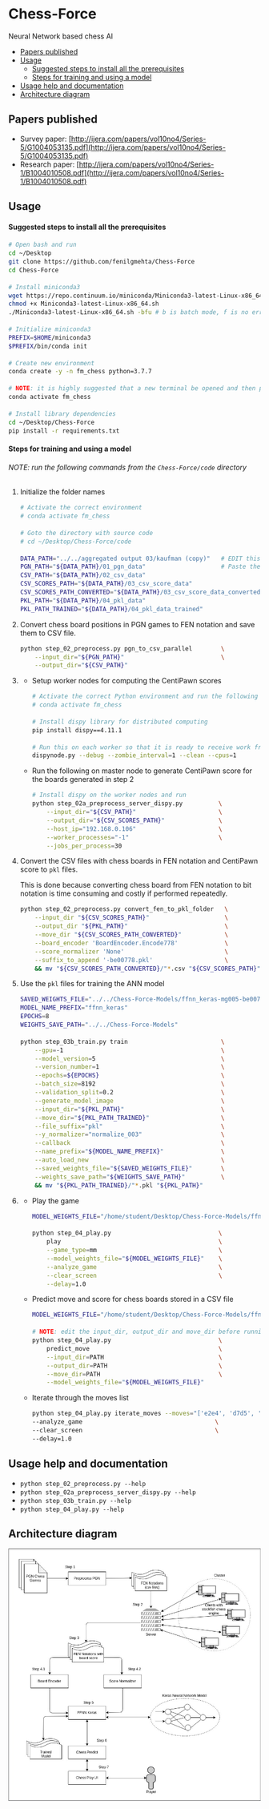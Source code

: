 # Chess-Force

Neural Network based chess AI
- [Papers published](https://github.com/fenilgmehta/Chess-Force#papers-published)
- [Usage](https://github.com/fenilgmehta/Chess-Force#usage)
    * [Suggested steps to install all the prerequisites](https://github.com/fenilgmehta/Chess-Force#suggested-steps-to-install-all-the-prerequisites)
    * [Steps for training and using a model](https://github.com/fenilgmehta/Chess-Force#steps-for-training-and-using-a-model)
- [Usage help and documentation](https://github.com/fenilgmehta/Chess-Force#usage-help-and-documentation)
- [Architecture diagram](https://github.com/fenilgmehta/Chess-Force#architecture-diagram)


## Papers published
- Survey paper: [http://ijera.com/papers/vol10no4/Series-5/G1004053135.pdf](http://ijera.com/papers/vol10no4/Series-5/G1004053135.pdf)
- Research paper: [http://ijera.com/papers/vol10no4/Series-1/B1004010508.pdf](http://ijera.com/papers/vol10no4/Series-1/B1004010508.pdf)


## Usage

#### Suggested steps to install all the prerequisites
```bash
# Open bash and run
cd ~/Desktop
git clone https://github.com/fenilgmehta/Chess-Force
cd Chess-Force

# Install miniconda3
wget https://repo.continuum.io/miniconda/Miniconda3-latest-Linux-x86_64.sh
chmod +x Miniconda3-latest-Linux-x86_64.sh
./Miniconda3-latest-Linux-x86_64.sh -bfu # b is batch mode, f is no error if already installed, u is update existing installation

# Initialize miniconda3
PREFIX=$HOME/miniconda3
$PREFIX/bin/conda init

# Create new environment
conda create -y -n fm_chess python=3.7.7

# NOTE: it is highly suggested that a new terminal be opened and then proceeded
conda activate fm_chess

# Install library dependencies
cd ~/Desktop/Chess-Force
pip install -r requirements.txt
```

#### Steps for training and using a model
###### NOTE: run the following commands from the `Chess-Force/code` directory
1. Initialize the folder names
    ```bash
    # Activate the correct environment
    # conda activate fm_chess
    
    # Goto the directory with source code
    # cd ~/Desktop/Chess-Force/code

    DATA_PATH="../../aggregated output 03/kaufman (copy)"   # EDIT this so that it points to the directory used for storing all the PGN/CSV/PKL data files used for training/testing/playing
    PGN_PATH="${DATA_PATH}/01_pgn_data"                     # Paste the PGN files inside folder
    CSV_PATH="${DATA_PATH}/02_csv_data"
    CSV_SCORES_PATH="${DATA_PATH}/03_csv_score_data"
    CSV_SCORES_PATH_CONVERTED="${DATA_PATH}/03_csv_score_data_converted"
    PKL_PATH="${DATA_PATH}/04_pkl_data"
    PKL_PATH_TRAINED="${DATA_PATH}/04_pkl_data_trained"
    ```
2. Convert chess board positions in PGN games to FEN notation and save them to CSV file. 
    ```bash
    python step_02_preprocess.py pgn_to_csv_parallel        \
        --input_dir="${PGN_PATH}"                           \
        --output_dir="${CSV_PATH}"
    ```

3.  * Setup worker nodes for computing the CentiPawn scores
        ```bash
        # Activate the correct Python environment and run the following commands
        # conda activate fm_chess

        # Install dispy library for distributed computing
        pip install dispy==4.11.1
        
        # Run this on each worker so that it is ready to receive work from the master
        dispynode.py --debug --zombie_interval=1 --clean --cpus=1  
        ```

    * Run the following on master node to generate CentiPawn score for the boards generated in step 2
        ```bash
        # Install dispy on the worker nodes and run 
        python step_02a_preprocess_server_dispy.py          \
            --input_dir="${CSV_PATH}"                       \
            --output_dir="${CSV_SCORES_PATH}"               \
            --host_ip="192.168.0.106"                       \
            --worker_processes="-1"                         \
            --jobs_per_process=30
        ```

4. Convert the CSV files with chess boards in FEN notation and CentiPawn score to `pkl` files.
   
   This is done because converting chess board from FEN notation to bit notation is time consuming and costly if performed repeatedly.

   ```bash
   python step_02_preprocess.py convert_fen_to_pkl_folder   \
       --input_dir "${CSV_SCORES_PATH}"                     \
       --output_dir "${PKL_PATH}"                           \
       --move_dir "${CSV_SCORES_PATH_CONVERTED}"            \
       --board_encoder 'BoardEncoder.Encode778'             \
       --score_normalizer 'None'                            \
       --suffix_to_append '-be00778.pkl'                    \
       && mv "${CSV_SCORES_PATH_CONVERTED}/"*.csv "${CSV_SCORES_PATH}"
   ```
   
5. Use the `pkl` files for training the ANN model
    ```bash
    SAVED_WEIGHTS_FILE="../../Chess-Force-Models/ffnn_keras-mg005-be00778-sn003-ep00005-weights-v031.h5"
    MODEL_NAME_PREFIX="ffnn_keras"
    EPOCHS=8
    WEIGHTS_SAVE_PATH="../../Chess-Force-Models"
    
    python step_03b_train.py train                          \
        --gpu=-1                                            \
        --model_version=5                                   \
        --version_number=1                                  \
        --epochs=${EPOCHS}                                  \
        --batch_size=8192                                   \
        --validation_split=0.2                              \
        --generate_model_image                              \
        --input_dir="${PKL_PATH}"                           \
        --move_dir="${PKL_PATH_TRAINED}"                    \
        --file_suffix="pkl"                                 \
        --y_normalizer="normalize_003"                      \
        --callback                                          \
        --name_prefix="${MODEL_NAME_PREFIX}"                \
        --auto_load_new                                     \
        --saved_weights_file="${SAVED_WEIGHTS_FILE}"        \
        --weights_save_path="${WEIGHTS_SAVE_PATH}"          \
        && mv "${PKL_PATH_TRAINED}/"*.pkl "${PKL_PATH}"
    ```

6.  * Play the game
        ```bash
        MODEL_WEIGHTS_FILE="/home/student/Desktop/Chess-Force-Models/ffnn_keras-mg005-be00778-sn003-ep00127-weights-v032.h5"
        
        python step_04_play.py                              \
            play                                            \
            --game_type=mm                                  \
            --model_weights_file="${MODEL_WEIGHTS_FILE}"    \
            --analyze_game                                  \
            --clear_screen                                  \
            --delay=1.0
        ```

    * Predict move and score for chess boards stored in a CSV file
        ```bash
        MODEL_WEIGHTS_FILE="/home/student/Desktop/Chess-Force-Models/ffnn_keras-mg005-be00778-sn003-ep00127-weights-v032.h5"

        # NOTE: edit the input_dir, output_dir and move_dir before running the command
        python step_04_play.py                              \
            predict_move                                    \
            --input_dir=PATH                                \
            --output_dir=PATH                               \
            --move_dir=PATH                                 \
            --model_weights_file="${MODEL_WEIGHTS_FILE}"
        ```

    * Iterate through the moves list
        ```bash
        python step_04_play.py iterate_moves --moves="['e2e4', 'd7d5', 'e4d5', 'd8d5', 'g1f3', 'g8f6', 'd2d4', 'd5e4', 'f1e2', 'c8f5', 'e1g1', 'e4c2', 'b1c3', 'c2d1', 'g2g4', 'd1c2', 'c3d5', 'f5g4', 'd5f6', 'g7f6', 'a2a4', 'c2e2', 'c1e3', 'g4f3', 'f1b1', 'h8g8', 'e3g5', 'g8g5']"       \
        --analyze_game                                     \
        --clear_screen                                     \
        --delay=1.0
        ```


## Usage help and documentation
* `python step_02_preprocess.py --help`
* `python step_02a_preprocess_server_dispy.py --help`
* `python step_03b_train.py --help`
* `python step_04_play.py --help`


## Architecture diagram
![Architecture diagram](images/Architecture%20Diagram.jpg "Architecture diagram")
